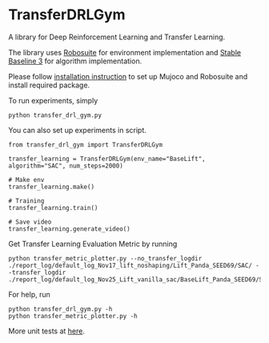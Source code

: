 # TransferDRLGym

A library for Deep Reinforcement Learning and Transfer Learning.

The library uses [Robosuite](https://robosuite.ai/) for environment implementation and [Stable Baseline 3](https://stable-baselines3.readthedocs.io/en/master/) for algorithm implementation.

Please follow [installation instruction](install%20instruction/) to set up Mujoco and Robosuite and install required package.

To run experiments, simply
 
```
python transfer_drl_gym.py
```

You can also set up experiments in script.

```
from transfer_drl_gym import TransferDRLGym

transfer_learning = TransferDRLGym(env_name="BaseLift", algorithm="SAC", num_steps=2000)

# Make env
transfer_learning.make()

# Training
transfer_learning.train()

# Save video
transfer_learning.generate_video()
```

Get Transfer Learning Evaluation Metric by running 

```
python transfer_metric_plotter.py --no_transfer_logdir ./report_log/default_log_Nov17_lift_noshaping/Lift_Panda_SEED69/SAC/ --transfer_logdir ./report_log/default_log_Nov25_Lift_vanilla_sac/BaseLift_Panda_SEED69/SAC/
```

For help, run
```
python transfer_drl_gym.py -h
python transfer_metric_plotter.py -h
```

More unit tests at [here](tests/).
